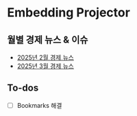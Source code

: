 # Embedding Projector

## 월별 경제 뉴스 & 이슈
- [2025년 2월 경제 뉴스](https://projector.tensorflow.org/?config=https://raw.githubusercontent.com/jo-cho/embedding_projector/refs/heads/main/enews_202502.json)
- [2025년 3월 경제 뉴스](https://projector.tensorflow.org/?config=https://raw.githubusercontent.com/jo-cho/embedding_projector/refs/heads/main/enews_202503.json)


## To-dos

- [ ] Bookmarks 해결
